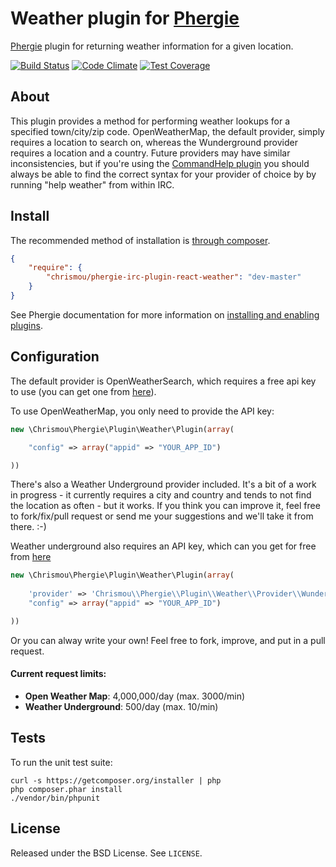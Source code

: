 # Weather plugin for [Phergie](http://github.com/phergie/phergie-irc-bot-react/)

[Phergie](http://github.com/phergie/phergie-irc-bot-react/) plugin for returning weather information for a given location.

[![Build Status](https://travis-ci.org/chrismou/phergie-irc-plugin-react-weather.svg)](https://travis-ci.org/chrismou/phergie-irc-plugin-react-weather)
[![Code Climate](https://codeclimate.com/github/chrismou/phergie-irc-plugin-react-weather/badges/gpa.svg)](https://codeclimate.com/github/chrismou/phergie-irc-plugin-react-weather)
[![Test Coverage](https://codeclimate.com/github/chrismou/phergie-irc-plugin-react-weather/badges/coverage.svg)](https://codeclimate.com/github/chrismou/phergie-irc-plugin-react-weather)

## About
This plugin provides a method for performing weather lookups for a specified town/city/zip code. OpenWeatherMap, the default provider, simply requires a location to search on,
whereas the Wunderground provider requires a location and a country. Future providers may have similar inconsistencies, but if you're using the 
[CommandHelp plugin](https://github.com/phergie/phergie-irc-plugin-react-commandhelp) you should always be able to find the correct syntax for your provider of choice by by running 
"help weather" from within IRC.

## Install

The recommended method of installation is [through composer](http://getcomposer.org).

```JSON
{
    "require": {
        "chrismou/phergie-irc-plugin-react-weather": "dev-master"
    }
}
```

See Phergie documentation for more information on
[installing and enabling plugins](https://github.com/phergie/phergie-irc-bot-react/wiki/Usage#plugins).

## Configuration

The default provider is OpenWeatherSearch, which requires a free api key to use (you can get one from 
[here](http://openweathermap.org/appid)).

To use OpenWeatherMap, you only need to provide the API key:

```php
new \Chrismou\Phergie\Plugin\Weather\Plugin(array(

    "config" => array("appid" => "YOUR_APP_ID")

))
```

There's also a Weather Underground provider included. It's a bit of a work in progress - it currently requires a city and country and tends to not find 
the location as often - but it works.  If you think you can improve it, feel free to fork/fix/pull request or send me your suggestions and we'll take it from there. :-)

Weather underground also requires an API key, which can you get for free from [here](http://www.wunderground.com/weather/api/)

```php
new \Chrismou\Phergie\Plugin\Weather\Plugin(array(
	
	'provider' => 'Chrismou\\Phergie\\Plugin\\Weather\\Provider\\Wunderground',
    "config" => array("appid" => "YOUR_APP_ID")

))
```
Or you can alway write your own! Feel free to fork, improve, and put in a pull request.

#### Current request limits:
* **Open Weather Map**: 4,000,000/day (max. 3000/min)
* **Weather Underground**: 500/day (max. 10/min)

## Tests

To run the unit test suite:

```
curl -s https://getcomposer.org/installer | php
php composer.phar install
./vendor/bin/phpunit
```

## License

Released under the BSD License. See `LICENSE`.
